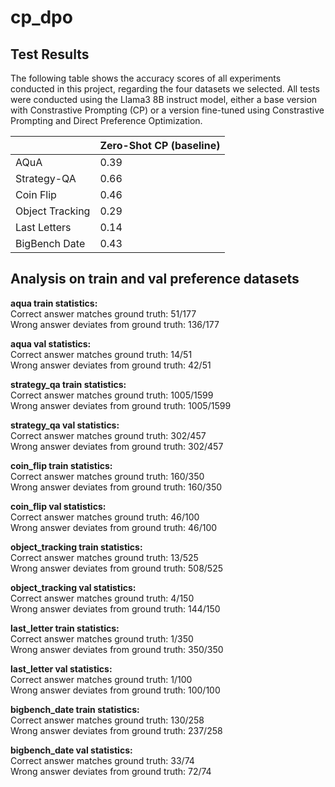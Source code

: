 # cp_dpo


## Test Results

The following table shows the accuracy scores of all experiments conducted in this project, regarding the four datasets we selected. All tests were conducted using the Llama3 8B instruct model, either a base version with Constrastive Prompting (CP) or a version fine-tuned using Constrastive Prompting and Direct Preference Optimization.


|              | Zero-Shot CP (baseline)    |
|--------------|----------------------------|
| AQuA | 0.39 |
| Strategy-QA | 0.66 |
| Coin Flip | 0.46 |
| Object Tracking | 0.29|
| Last Letters | 0.14 |
| BigBench Date | 0.43 |


## Analysis on train and val preference datasets

**aqua train statistics:**\
Correct answer matches ground truth: 51/177\
Wrong answer deviates from ground truth: 136/177

**aqua val statistics:**\
Correct answer matches ground truth: 14/51\
Wrong answer deviates from ground truth: 42/51

**strategy_qa train statistics:**\
Correct answer matches ground truth: 1005/1599\
Wrong answer deviates from ground truth: 1005/1599

**strategy_qa val statistics:**\
Correct answer matches ground truth: 302/457\
Wrong answer deviates from ground truth: 302/457

**coin_flip train statistics:**\
Correct answer matches ground truth: 160/350\
Wrong answer deviates from ground truth: 160/350

**coin_flip val statistics:**\
Correct answer matches ground truth: 46/100\
Wrong answer deviates from ground truth: 46/100

**object_tracking train statistics:**\
Correct answer matches ground truth: 13/525\
Wrong answer deviates from ground truth: 508/525

**object_tracking val statistics:**\
Correct answer matches ground truth: 4/150\
Wrong answer deviates from ground truth: 144/150

**last_letter train statistics:**\
Correct answer matches ground truth: 1/350\
Wrong answer deviates from ground truth: 350/350

**last_letter val statistics:**\
Correct answer matches ground truth: 1/100\
Wrong answer deviates from ground truth: 100/100

**bigbench_date train statistics:**\
Correct answer matches ground truth: 130/258\
Wrong answer deviates from ground truth: 237/258

**bigbench_date val statistics:**\
Correct answer matches ground truth: 33/74\
Wrong answer deviates from ground truth: 72/74
